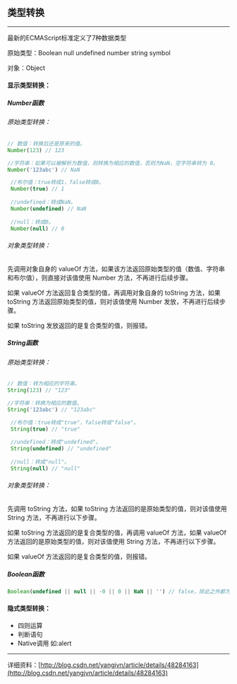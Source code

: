 ## 类型转换

---

最新的ECMAScript标准定义了7种数据类型

原始类型：Boolean null undefined number string symbol

对象：Object

#### 显示类型转换：

##### Number函数

###### 原始类型转换：

```js
// 数值：转换后还是原来的值。
Number(123) // 123

//字符串：如果可以被解析为数值，则转换为相应的数值，否则为NaN，空字符串转为 0。
Number('123abc') // NaN

 //布尔值：true转成1，false转成0。
 Number(true) // 1 
 
 //undefined：转成NaN。
 Number(undefined) // NaN 
 
 //null：转成0。
 Number(null) // 0
```

###### 对象类型转换：

先调用对象自身的 valueOf 方法，如果该方法返回原始类型的值（数值、字符串和布尔值），则直接对该值使用 Number 方法，不再进行后续步骤。

如果 valueOf 方法返回复合类型的值，再调用对象自身的 toString 方法，如果 toString 方法返回原始类型的值，则对该值使用 Number 发放，不再进行后续步骤。

如果 toString 发放返回的是复合类型的值，则报错。



##### String函数

###### 原始类型转换：

```js
// 数值：转为相应的字符串。
String(123) // "123"

//字符串：转换为相应的数值。
String('123abc') // "123abc"

 //布尔值：true转成"true"，false转成"false"。
 String(true) // "true" 
 
 //undefined：转成"undefined"。
 String(undefined) // "undefined"
 
 //null：转成"null"。
 String(null) // "null"
```

###### 对象类型转换：

先调用 toString 方法，如果 toString 方法返回的是原始类型的值，则对该值使用 String 方法，不再进行以下步骤。

如果 toString 方法返回的是复合类型的值，再调用 valueOf 方法，如果 valueOf 方法返回的是原始类型的值，则对该值使用 String 方法，不再进行以下步骤。

如果 valueOf 方法返回的是复合类型的值，则报错。



##### Boolean函数

```js
Boolean(undefined || null || -0 || 0 || NaN || '') // false，除此之外都为 true。
```

#### 隐式类型转换：

* 四则运算
* 判断语句
* Native调用 如:alert

---

详细资料：[http://blog.csdn.net/yangjvn/article/details/48284163](http://blog.csdn.net/yangjvn/article/details/48284163)



































